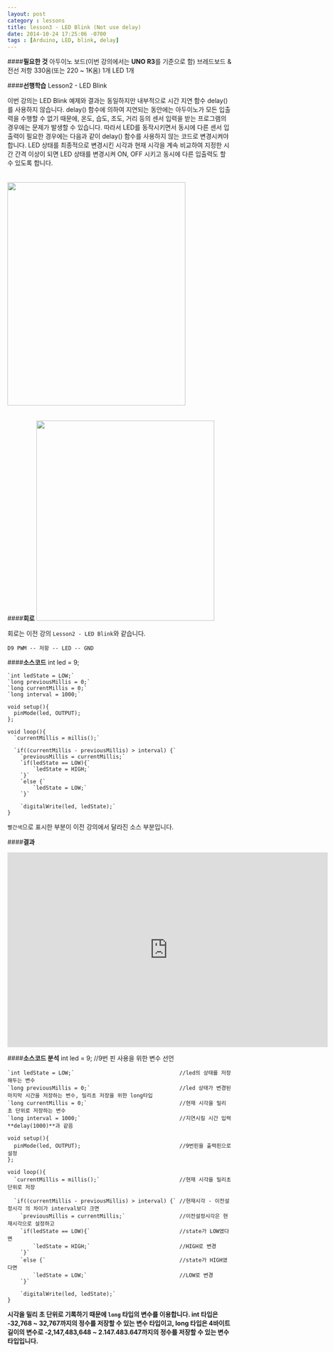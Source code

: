 ```yaml
---
layout: post
category : lessons
title: lesson3 - LED Blink (Not use delay)
date: 2014-10-24 17:25:06 -0700
tags : [Arduino, LED, blink, delay]
---
```


####**필요한 것**
    아두이노 보드(이번 강의에서는 **UNO R3**를 기준으로 함)
    브레드보드 & 전선
    저항 330옴(또는 220 ~ 1K옴) 1개
    LED 1개
    
####**선행학습**
    Lesson2 - LED Blink
    
이번 강의는 LED Blink 예제와 결과는 동일하지만 내부적으로 시간 지연 함수 delay()를 사용하지 않습니다.
delay() 함수에 의하여 지연되는 동안에는 아두이노가 모든 입출력을 수행할 수 없기 때문에, 온도, 습도, 조도, 거리 등의 센서 입력을 받는 프로그램의 경우에는 문제가 발생할 수 있습니다.
따라서 LED를 동작시키면서 동시에 다른 센서 입출력이 필요한 경우에는 다음과 같이 delay() 함수를 사용하지 않는 코드로 변경시켜야 합니다.
LED 상태를 최종적으로 변경시킨 시각과 현재 시각을 계속 비교하여 지정한 시간 간격 이상이 되면 LED 상태를 변경시켜 ON, OFF 시키고 동시에 다른 입출력도 할 수 있도록 합니다.

<img class="irc_mi" style="margin-top: 20px;" src="https://lh3.googleusercontent.com/-LCUy3w9ySW4/VFZPurV5wII/AAAAAAAAADQ/uOPnzjhG_OU/w496-h623-no/led1.png" width="400" height="502">

####**회로**
<img class="irc_mi" style="margin-top: 20px;" src="https://lh5.googleusercontent.com/-S6Ks1PWA5wc/VFZPumwjYaI/AAAAAAAAADE/mAkL4BMQccg/w555-h623-no/led2.png" width="400" height="450">

회로는 이전 강의 `Lesson2 - LED Blink`와 같습니다.
    
    D9 PWM -- 저항 -- LED -- GND
    
####**소스코드**
    int led = 9;
    
    `int ledState = LOW;`
    `long previousMillis = 0;`
    `long currentMillis = 0;`
    `long interval = 1000;`
    
    void setup(){
      pinMode(led, OUTPUT);
    };
    
    void loop(){
      `currentMillis = millis();`
      
      `if((currentMillis - previousMillis) > interval) {`
        `previousMillis = currentMillis;`
        `if(ledState == LOW){`
            `ledState = HIGH;`
        `}`
        `else {`
            `ledState = LOW;`
        `}`
        
        `digitalWrite(led, ledState);`
    }

`빨간색`으로 표시한 부분이 이전 강의에서 달라진 소스 부분입니다.

####**결과**
<iframe width="720" height="438" src="http://serviceapi.nmv.naver.com/flash/convertIframeTag.nhn?vid=D7AF6942C12570C76CF6F85F5DA177373136&outKey=V12751952c04ef203a2553eac689da638f98cc92c6f4b2d50fc4a3eac689da638f98c" frameborder="no" scrolling="no"></iframe>

####**소스코드 분석**
    int led = 9;                                          //9번 핀 사용을 위한 변수 선언
    
    `int ledState = LOW;`                                 //led의 상태를 저장해두는 변수
    `long previousMillis = 0;`                            //led 상태가 변경된 마지막 시간을 저장하는 변수, 밀리초 저장을 위한 long타입
    `long currentMillis = 0;`                             //현재 시각을 밀리 초 단위로 저장하는 변수
    `long interval = 1000;`                               //지연시킬 시간 입력 **delay(1000)**과 같음
    
    void setup(){
      pinMode(led, OUTPUT);                               //9번핀을 출력핀으로 설정
    };
    
    void loop(){                                      
      `currentMillis = millis();`                         //현재 시각을 밀리초 단위로 저장
      
      `if((currentMillis - previousMillis) > interval) {` //현재시각 - 이전설정시각 의 차이가 interval보다 크면
        `previousMillis = currentMillis;`                 //이전설정시각은 현재시각으로 설정하고
        `if(ledState == LOW){`                            //state가 LOW였다면
            `ledState = HIGH;`                            //HIGH로 변경
        `}`
        `else {`                                          //state가 HIGH였다면
            `ledState = LOW;`                             //LOW로 변경
        `}`
        
        `digitalWrite(led, ledState);`
    }
**시각을 밀리 초 단위로 기록하기 때문에 `long` 타입의 변수를 이용합니다. int 타입은 -32,768 ~ 32,767까지의 정수를 저장할 수 있는 변수 타입이고, long 타입은 4바이트 길이의 변수로 -2,147,483,648 ~ 2.147.483.647까지의 정수를 저장할 수 있는 변수 타입입니다.**
